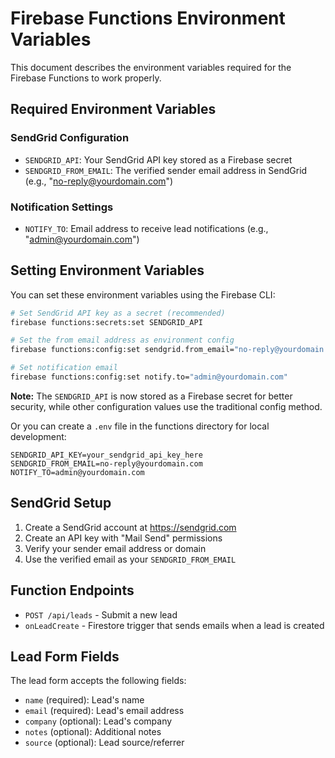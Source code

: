 # Firebase Functions Environment Variables

This document describes the environment variables required for the Firebase Functions to work properly.

## Required Environment Variables

### SendGrid Configuration
- `SENDGRID_API`: Your SendGrid API key stored as a Firebase secret
- `SENDGRID_FROM_EMAIL`: The verified sender email address in SendGrid (e.g., "no-reply@yourdomain.com")

### Notification Settings
- `NOTIFY_TO`: Email address to receive lead notifications (e.g., "admin@yourdomain.com")

## Setting Environment Variables

You can set these environment variables using the Firebase CLI:

```bash
# Set SendGrid API key as a secret (recommended)
firebase functions:secrets:set SENDGRID_API

# Set the from email address as environment config
firebase functions:config:set sendgrid.from_email="no-reply@yourdomain.com"

# Set notification email
firebase functions:config:set notify.to="admin@yourdomain.com"
```

**Note:** The `SENDGRID_API` is now stored as a Firebase secret for better security, while other configuration values use the traditional config method.

Or you can create a `.env` file in the functions directory for local development:

```
SENDGRID_API_KEY=your_sendgrid_api_key_here
SENDGRID_FROM_EMAIL=no-reply@yourdomain.com
NOTIFY_TO=admin@yourdomain.com
```

## SendGrid Setup

1. Create a SendGrid account at https://sendgrid.com
2. Create an API key with "Mail Send" permissions
3. Verify your sender email address or domain
4. Use the verified email as your `SENDGRID_FROM_EMAIL`

## Function Endpoints

- `POST /api/leads` - Submit a new lead
- `onLeadCreate` - Firestore trigger that sends emails when a lead is created

## Lead Form Fields

The lead form accepts the following fields:
- `name` (required): Lead's name
- `email` (required): Lead's email address
- `company` (optional): Lead's company
- `notes` (optional): Additional notes
- `source` (optional): Lead source/referrer
